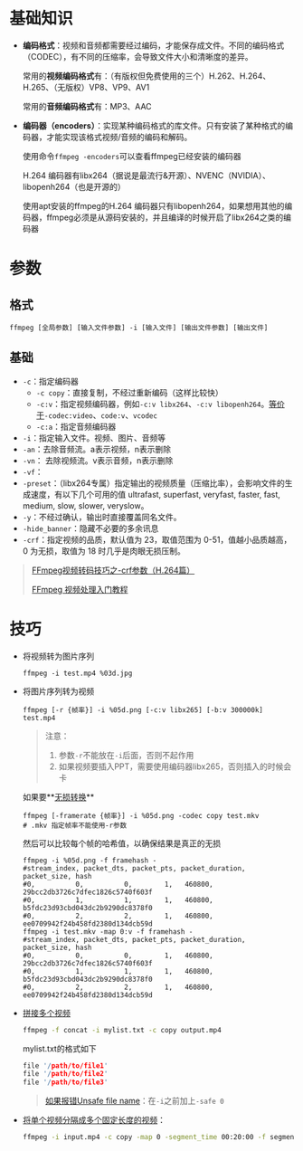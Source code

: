 # 基础知识

- **编码格式**：视频和音频都需要经过编码，才能保存成文件。不同的编码格式（CODEC），有不同的压缩率，会导致文件大小和清晰度的差异。

  常用的**视频编码格式**有：（有版权但免费使用的三个）H.262、H.264、H.265、（无版权）VP8、VP9、AV1

  常用的**音频编码格式**有：MP3、AAC

- **编码器（encoders）**：实现某种编码格式的库文件。只有安装了某种格式的编码器，才能实现该格式视频/音频的编码和解码。

  使用命令`ffmpeg -encoders`可以查看ffmpeg已经安装的编码器

  H.264 编码器有libx264（据说是最流行&开源）、NVENC（NVIDIA）、libopenh264（也是开源的）

  使用apt安装的ffmpeg的H.264 编码器只有libopenh264，如果想用其他的编码器，ffmpeg必须是从源码安装的，并且编译的时候开启了libx264之类的编码器

# 参数

## 格式

```shell
ffmpeg [全局参数] [输入文件参数] -i [输入文件] [输出文件参数] [输出文件]
```

## 基础

- `-c`：指定编码器
  - `-c copy`：直接复制，不经过重新编码（这样比较快）
  - `-c:v`：指定视频编码器，例如`-c:v libx264`、`-c:v libopenh264`。[等价于](https://ffmpeg.org/pipermail/ffmpeg-user/2017-February/035335.html)`-codec:video`、`code:v`、`vcodec`
  - `-c:a`：指定音频编码器
- `-i`：指定输入文件。视频、图片、音频等
- `-an`：去除音频流。a表示视频，n表示删除
- `-vn`： 去除视频流。v表示音频，n表示删除
- `-vf`：
- `-preset`：（libx264专属）指定输出的视频质量（压缩比率），会影响文件的生成速度，有以下几个可用的值 ultrafast, superfast, veryfast, faster, fast, medium, slow, slower, veryslow。
- `-y`：不经过确认，输出时直接覆盖同名文件。
- `-hide_banner`：隐藏不必要的多余讯息
- `-crf`：指定视频的品质，默认值为 23，取值范围为 0-51，值越小品质越高，0 为无损，取值为 18 时几乎是肉眼无损压制。

> [FFmpeg视频转码技巧之-crf参数（H.264篇）](https://blog.csdn.net/happydeer/article/details/52610060)
>
> [FFmpeg 视频处理入门教程](https://www.ruanyifeng.com/blog/2020/01/ffmpeg.html)

# 技巧

- 将视频转为图片序列

  ```shell
  ffmpeg -i test.mp4 %03d.jpg
  ```

- 将图片序列转为视频

  ```shell
  ffmpeg [-r {帧率}] -i %05d.png [-c:v libx265] [-b:v 300000k] test.mp4
  ```

  > 注意：
  >
  > 1. 参数`-r`不能放在`-i`后面，否则不起作用
  > 2. 如果视频要插入PPT，需要使用编码器libx265，否则插入的时候会卡
  
  如果要**[无损转换](https://qastack.cn/video/7903/how-to-losslessly-encode-a-jpg-image-sequence-to-a-video-in-ffmpeg)**
  
  ```shell
  ffmpeg [-framerate {帧率}] -i %05d.png -codec copy test.mkv
  # .mkv 指定帧率不能使用-r参数
  ```
  
  然后可以比较每个帧的哈希值，以确保结果是真正的无损
  
  ```shell
  ffmpeg -i %05d.png -f framehash -
  #stream_index, packet_dts, packet_pts, packet_duration, packet_size, hash
  #0,          0,          0,        1,   460800, 29bcc2db3726c7dfec1826c5740f603f
  #0,          1,          1,        1,   460800, b5fdc23d93cbd043dc2b9290dc8378f0
  #0,          2,          2,        1,   460800, ee0709942f24b458fd2380d134dcb59d
  ffmpeg -i test.mkv -map 0:v -f framehash -
  #stream_index, packet_dts, packet_pts, packet_duration, packet_size, hash
  #0,          0,          0,        1,   460800, 29bcc2db3726c7dfec1826c5740f603f
  #0,          1,          1,        1,   460800, b5fdc23d93cbd043dc2b9290dc8378f0
  #0,          2,          2,        1,   460800, ee0709942f24b458fd2380d134dcb59d
  ```
  
- [拼接多个视频](https://stackoverflow.com/questions/7333232/how-to-concatenate-two-mp4-files-using-ffmpeg)

  ```bash
  ffmpeg -f concat -i mylist.txt -c copy output.mp4
  ```

  mylist.txt的格式如下

  ```c++
  file '/path/to/file1'
  file '/path/to/file2'
  file '/path/to/file3'
  ```

  > [如果报错Unsafe file name](https://stackoverflow.com/questions/38996925/ffmpeg-concat-unsafe-file-name)：在`-i`之前加上`-safe 0`

- [将单个视频分隔成多个固定长度的视频](https://unix.stackexchange.com/questions/1670/how-can-i-use-ffmpeg-to-split-mpeg-video-into-10-minute-chunks)：

    ```bash
    ffmpeg -i input.mp4 -c copy -map 0 -segment_time 00:20:00 -f segment output%03d.mp4
    ```

    